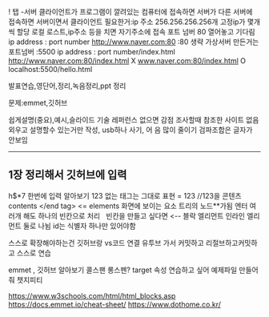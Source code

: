 ! 탭
-서버 
클라이언트가 프로그램이 깔려있는 컴퓨터에 접속하면
서버가 다른 서버에 접속하면 서버이면서 클라이언트
필요한거:ip 주소 256.256.256.256개
고정ip가 몇개씩 할당
로컬 로스트,ip주소 등을 치면 자기주소에 접속
포트 넘버 80 열어놓고 기다림
ip address : port number
http://www.naver.com:80 :80 생략
가상서버 만든거는 포트넘버 :5500
ip address : port number/index.html
http://www.naver.com:80/index.html X
www.naver.com:80/index.html O
localhost:5500/hello.html

발표연습,영단어,정리,녹음정리,ppt 정리

문제:emmet,깃허브

쉽게설명(중요),예시,슬라이드 기술
레퍼런스 없으면 감점 조사할때 참조한 사이트 없음
외우고 설명할수 있는거만 작성, usb하나 사기, 어 음 많이 줄이기 검파조합은 글자가 안보임

----------------------------------------
1장 정리해서 깃허브에 입력
----------------------------------------

h$*7 한번에 입력 알아보기
<adsss>123</adsss> 없는 태그는 그대로 표현
= 123 //123을 콘텐츠
<start tag> contents </end tag> <= elements
화면에 보이는 요소 트리의 노드**가됨
엔터 여러개 해도 하나의 빈칸으로 처리
&nbsp; 빈칸을 만들고 싶다면 <--
블락 엘리먼트 인라인 엘리먼트 둘로 나뉨
id는 식별자 하나만 있어야함

스스로 확장해야하는건 깃허브랑 vs코드 연결
유투브 가서 커밋하고 리절브하고커밋하고 스스로 연습

emmet , 깃허브 알아보기
콜스팬 롱스펜?
target 속성 연습하고 싶어 예제파일 만들어줘 챗지피티

https://www.w3schools.com/html/html_blocks.asp
https://docs.emmet.io/cheat-sheet/
https://www.dothome.co.kr/
